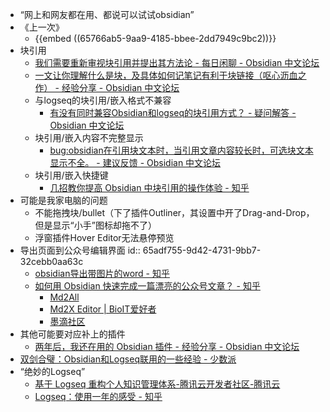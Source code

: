 - “网上和网友都在用、都说可以试试obsidian”
- 《上一次》
	- {{embed ((65766ab5-9aa9-4185-bbee-2dd7949c9bc2))}}
- 块引用
	- [我们需要重新审视块引用并提出其方法论 - 每日闲聊 - Obsidian 中文论坛](https://forum-zh.obsidian.md/t/topic/5986)
	- [一文让你理解什么是块，及具体如何记笔记有利于块链接（呕心沥血之作） - 经验分享 - Obsidian 中文论坛](https://forum-zh.obsidian.md/t/topic/20481)
	- 与logseq的块引用/嵌入格式不兼容
		- [有没有同时兼容Obsidian和logseq的块引用方式？ - 疑问解答 - Obsidian 中文论坛](https://forum-zh.obsidian.md/t/topic/22457)
	- 块引用/嵌入内容不完整显示
		- [bug:obsidian在引用块文本时，当引用文章内容较长时，可选块文本显示不全。 - 建议反馈 - Obsidian 中文论坛](https://forum-zh.obsidian.md/t/topic/19232)
	- 块引用/嵌入快捷键
		- [几招教你提高 Obsidian 中块引用的操作体验 - 知乎](https://zhuanlan.zhihu.com/p/411484717)
- 可能是我家电脑的问题
	- 不能拖拽块/bullet（下了插件Outliner，其设置中开了Drag-and-Drop，但是显示“小手”图标却拖不了）
	- 浮窗插件Hover Editor无法悬停预览
- 导出页面到公众号编辑界面
  id:: 65adf755-9d42-4731-9bb7-32cebb0aa63c
	- [obsidian导出带图片的word - 知乎](https://zhuanlan.zhihu.com/p/570748937)
	- [如何用 Obsidian 快速完成一篇漂亮的公众号文章？ - 知乎](https://zhuanlan.zhihu.com/p/639025950)
		- [Md2All](https://md.aclickall.com/)
		- [Md2X Editor | BioIT爱好者](https://mdx.bioitee.com/)
		- [墨滴社区](https://mdnice.com/)
- 其他可能要对应补上的插件
	- [两年后，我还在用的 Obsidian 插件 - 经验分享 - Obsidian 中文论坛](https://forum-zh.obsidian.md/t/topic/10622)
- [双剑合璧：Obsidian和Logseq联用的一些经验 - 少数派](https://sspai.com/post/80042)
- “绝妙的Logseq”
	- [基于 Logseq 重构个人知识管理体系-腾讯云开发者社区-腾讯云](https://cloud.tencent.com/developer/article/2345367)
	- [Logseq：使用一年的感受 - 知乎](https://zhuanlan.zhihu.com/p/642024906)